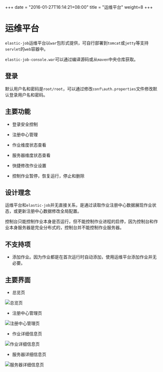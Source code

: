 +++
date = "2016-01-27T16:14:21+08:00"
title = "运维平台"
weight=8
+++

# 运维平台

`elastic-job`运维平台以`war`包形式提供，可自行部署到`tomcat`或`jetty`等支持`servlet`的`web`容器中。

`elastic-job-console.war`可以通过编译源码或从`maven`中央仓库获取。

## 登录

默认用户名和密码是`root/root`，可以通过修改`conf\auth.properties`文件修改默认登录用户名和密码。

## 主要功能

* 登录安全控制

* 注册中心管理

* 作业维度状态查看

* 服务器维度状态查看

* 快捷修改作业设置

* 控制作业暂停，恢复运行，停止和删除

## 设计理念

运维平台和`elastic-job`并无直接关系，是通过读取作业注册中心数据展现作业状态，或更新注册中心数据修改全局配置。

控制台只能控制作业本身是否运行，但不能控制作业进程的启停，因为控制台和作业本身服务器是完全分布式的，控制台并不能控制作业服务器。

## 不支持项

* 添加作业。因为作业都是在首次运行时自动添加，使用运维平台添加作业并无必要。

## 主要界面

* 总览页

![总览页](../../img/console_index.png)

* 注册中心管理页

![注册中心管理页](../../img/console_reg_center.png)

* 作业详细信息页

![作业详细信息页](../../img/console_job_details.png)

* 服务器详细信息页

![服务器详细信息页](../../img/console_server_details.png)